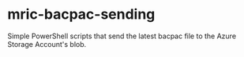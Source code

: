 # mric-bacpac-sending
Simple PowerShell scripts that send the latest bacpac file to the Azure Storage Account's blob.
